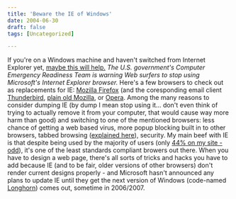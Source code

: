 ```yaml
---
title: 'Beware the IE of Windows'
date: 2004-06-30
draft: false
tags: [Uncategorized]

---
```


If you're on a Windows machine and haven't switched from Internet Explorer yet, [maybe this will help.](http://www.internetnews.com/security/article.php/3374931) _The U.S. government's Computer Emergency Readiness Team is warning Web surfers to stop using Microsoft's Internet Explorer browser._ Here's a few browsers to check out as replacements for IE: [Mozilla Firefox](http://www.mozilla.org/products/firefox/) (and the coresponding email client [Thunderbird](http://www.mozilla.org/products/thunderbird/), [plain old Mozilla](http://www.mozilla.org/products/mozilla1.x/), or [Opera](http://www.opera.com/). Among the many reasons to consider dumping IE (by dump I mean stop using it... don't even think of trying to actually remove it from your computer, that would cause way more harm than good) and switching to one of the mentioned browsers: less chance of getting a web based virus, more popup blocking built in to other browsers, tabbed browsing ([explained here](http://www.mozilla.org/products/firefox/why/)), security. My main beef with IE is that despite being used by the majority of users (only [44% on my site - odd](http://www.nedstatbasic.net/s?tab=1&link=5&id=1701766)), it's one of the least standards compliant browers out there. When you have to design a web page, there's all sorts of tricks and hacks you have to add because IE (and to be fair, older versions of other browsers) don't render current designs properly - and Microsoft hasn't announced any plans to update IE until they get the next version of Windows (code-named [Longhorn](http://msdn.microsoft.com/longhorn/)) comes out, sometime in 2006/2007.